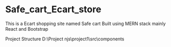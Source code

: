 # Safe_cart_Ecart_store
This is a Ecart shopping site named Safe cart
Built using MERN stack mainly React and Bootstrap 

Project Structure
D:\Project njs\project1\src\components
